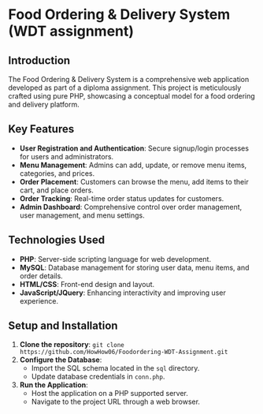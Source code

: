 # Food Ordering & Delivery System (WDT assignment)

## Introduction

The Food Ordering & Delivery System is a comprehensive web application developed as part of a diploma assignment. This project is meticulously crafted using pure PHP, showcasing a conceptual model for a food ordering and delivery platform.

## Key Features

- **User Registration and Authentication**: Secure signup/login processes for users and administrators.
- **Menu Management**: Admins can add, update, or remove menu items, categories, and prices.
- **Order Placement**: Customers can browse the menu, add items to their cart, and place orders.
- **Order Tracking**: Real-time order status updates for customers.
- **Admin Dashboard**: Comprehensive control over order management, user management, and menu settings.

## Technologies Used

- **PHP**: Server-side scripting language for web development.
- **MySQL**: Database management for storing user data, menu items, and order details.
- **HTML/CSS**: Front-end design and layout.
- **JavaScript/JQuery**: Enhancing interactivity and improving user experience.

## Setup and Installation

1. **Clone the repository**: `git clone https://github.com/HowHow06/Foodordering-WDT-Assignment.git`
2. **Configure the Database**:
   - Import the SQL schema located in the `sql` directory.
   - Update database credentials in `conn.php`.
3. **Run the Application**:
   - Host the application on a PHP supported server.
   - Navigate to the project URL through a web browser.
